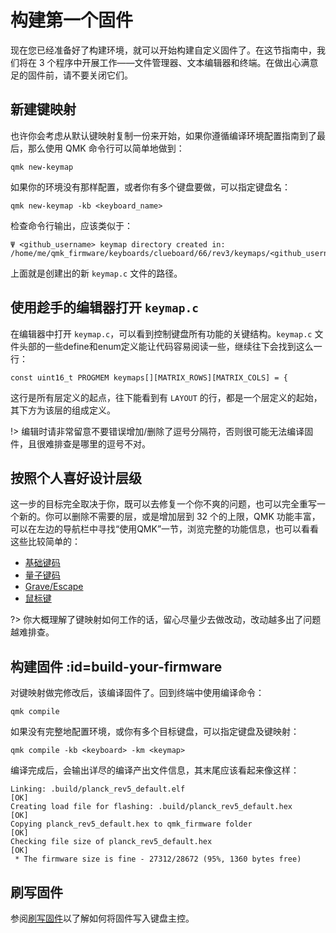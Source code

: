 # 构建第一个固件

现在您已经准备好了构建环境，就可以开始构建自定义固件了。在这节指南中，我们将在 3 个程序中开展工作——文件管理器、文本编辑器和终端。在做出心满意足的固件前，请不要关闭它们。
## 新建键映射

也许你会考虑从默认键映射复制一份来开始，如果你遵循编译环境配置指南到了最后，那么使用 QMK 命令行可以简单地做到：

    qmk new-keymap

如果你的环境没有那样配置，或者你有多个键盘要做，可以指定键盘名：

    qmk new-keymap -kb <keyboard_name>

检查命令行输出，应该类似于：

    Ψ <github_username> keymap directory created in: /home/me/qmk_firmware/keyboards/clueboard/66/rev3/keymaps/<github_username>

上面就是创建出的新 `keymap.c` 文件的路径。

## 使用趁手的编辑器打开 `keymap.c`

在编辑器中打开 `keymap.c`，可以看到控制键盘所有功能的关键结构。`keymap.c` 文件头部的一些define和enum定义能让代码容易阅读一些，继续往下会找到这么一行：

    const uint16_t PROGMEM keymaps[][MATRIX_ROWS][MATRIX_COLS] = {

这行是所有层定义的起点，往下能看到有 `LAYOUT` 的行，都是一个层定义的起始，其下方为该层的组成定义。

!> 编辑时请非常留意不要错误增加/删除了逗号分隔符，否则很可能无法编译固件，且很难排查是哪里的逗号不对。

## 按照个人喜好设计层级

这一步的目标完全取决于你，既可以去修复一个你不爽的问题，也可以完全重写一个新的。你可以删除不需要的层，或是增加层到 32 个的上限，QMK 功能丰富，可以在左边的导航栏中寻找“使用QMK”一节，浏览完整的功能信息，也可以看看这些比较简单的：

* [基础键码](zh-cn/keycodes_basic.md)
* [量子键码](zh-cn/quantum_keycodes.md)
* [Grave/Escape](zh-cn/feature_grave_esc.md)
* [鼠标键](zh-cn/feature_mouse_keys.md)

?> 你大概理解了键映射如何工作的话，留心尽量少去做改动，改动越多出了问题越难排查。

## 构建固件 :id=build-your-firmware

对键映射做完修改后，该编译固件了。回到终端中使用编译命令：

    qmk compile

如果没有完整地配置环境，或你有多个目标键盘，可以指定键盘及键映射：

    qmk compile -kb <keyboard> -km <keymap>

编译完成后，会输出详尽的编译产出文件信息，其末尾应该看起来像这样：

```
Linking: .build/planck_rev5_default.elf                                                             [OK]
Creating load file for flashing: .build/planck_rev5_default.hex                                     [OK]
Copying planck_rev5_default.hex to qmk_firmware folder                                              [OK]
Checking file size of planck_rev5_default.hex                                                       [OK]
 * The firmware size is fine - 27312/28672 (95%, 1360 bytes free)
```

## 刷写固件

参阅[刷写固件](zh-cn/newbs_flashing.md)以了解如何将固件写入键盘主控。
